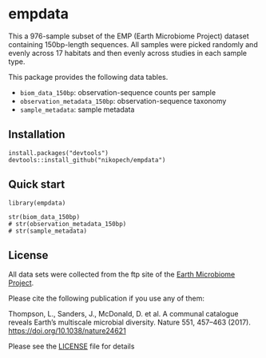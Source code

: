 # empdata

This a 976-sample subset of the EMP (Earth Microbiome Project) dataset containing 150bp-length sequences. 
All samples were picked randomly and evenly across 17 habitats and then evenly across studies in each sample type.

This package provides the following data tables.

* `biom_data_150bp`: observation-sequence counts per sample
* `observation_metadata_150bp`: observation-sequence taxonomy
* `sample_metadata`: sample metadata


## Installation 

```
install.packages("devtools")
devtools::install_github("nikopech/empdata")
```

## Quick start

```
library(empdata)

str(biom_data_150bp)
# str(observation_metadata_150bp)
# str(sample_metadata)
```

## License

All data sets were collected from the ftp site of the [Earth Microbiome Project](https://www.earthmicrobiome.org/).

Please cite the following publication if you use any of them:

Thompson, L., Sanders, J., McDonald, D. et al. 
A communal catalogue reveals Earth’s multiscale microbial diversity. 
Nature 551, 457–463 (2017). https://doi.org/10.1038/nature24621

Please see the [LICENSE](LICENSE) file for details
